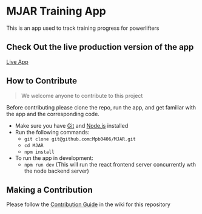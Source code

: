 # MJAR Training App
This is an app used to track training progress for powerlifters
## Check Out the live production version of the app
[Live App](mjartrainingwebapp.herokuapp.com)

## How to Contribute
> We welcome anyone to contribute to this project

Before contributing please clone the repo, run the app, and get familiar with the app and the corresponding code.
- Make sure you have [Git](https://git-scm.com/downloads) and [Node.js](https://nodejs.org/en/) installed
- Run the following commands: 
    - `git clone git@github.com:Mpb0406/MJAR.git`
    - `cd MJAR`
    - `npm install`
- To run the app in development:
    - `npm run dev` (This will run the react frontend server concurrently wth the node backend server)

## Making a Contribution
Please follow the [Contribution Guide](https://github.com/Mpb0406/MJAR/wiki/Contribution-Guide) in the wiki for this repository
